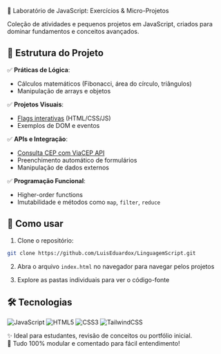 🚀 Laboratório de JavaScript: Exercícios & Micro-Projetos  

Coleção de atividades e pequenos projetos em JavaScript, criados para dominar fundamentos e conceitos avançados.

## 📂 Estrutura do Projeto

✅ **Práticas de Lógica**:  
   - Cálculos matemáticos (Fibonacci, área do círculo, triângulos)  
   - Manipulação de arrays e objetos  

✅ **Projetos Visuais**:  
   - [Flags interativas](https://luiseduardox.github.io/LinguagemScript/JavaScript/atividade-flags/flags.html) (HTML/CSS/JS)
   - Exemplos de DOM e eventos  

✅ **APIs e Integração**:  
   - [Consulta CEP com ViaCEP API](https://luiseduardox.github.io/LinguagemScript/JavaScript/consulta-cep/index.html)
   - Preenchimento automático de formulários  
   - Manipulação de dados externos  

✅ **Programação Funcional**:  
   - Higher-order functions  
   - Imutabilidade e métodos como `map`, `filter`, `reduce`  

## 🚀 Como usar

1. Clone o repositório:
```bash
git clone https://github.com/LuisEduardox/LinguagemScript.git
```

2. Abra o arquivo `index.html` no navegador para navegar pelos projetos

3. Explore as pastas individuais para ver o código-fonte

## 🛠️ Tecnologias

![JavaScript](https://img.shields.io/badge/JavaScript-ES6+-yellow)
![HTML5](https://img.shields.io/badge/HTML5-orange)
![CSS3](https://img.shields.io/badge/CSS3-blue)
![TailwindCSS](https://img.shields.io/badge/TailwindCSS-38B2AC)


✨ Ideal para estudantes, revisão de conceitos ou portfólio inicial.  
🔧 Tudo 100% modular e comentado para fácil entendimento!